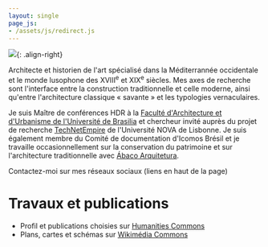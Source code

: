 ```yaml
---
layout: single
page_js:
- /assets/js/redirect.js
---
```


![](https://hcommons.org/app/uploads/sites/1001018/2021/05/pp-0535.jpg){: .align-right}

Architecte et historien de l'art spécialisé dans la Méditerrannée
occidentale et le monde lusophone des <span
class="smallcaps">XVIII</span><sup>e</sup> et <span
class="smallcaps">XIX</span><sup>e</sup> siècles. Mes axes de recherche
sont l'interface entre la construction traditionnelle et celle moderne,
ainsi qu'entre l'architecture classique « savante » et les typologies
vernaculaires.

Je suis Maître de conférences <span class="smallcaps">HDR</span> à la [Faculté
d'Architecture et d'Urbanisme de l'Université de
Brasilia](http://www.fau.unb.br) et chercheur invité auprès du projet de
recherche [TechNetEmpire](https://technetempire.fcsh.unl.pt/) de
l'Université <span class="smallcaps">NOVA</span> de Lisbonne. Je suis également membre du
Comité de documentation d'Icomos Brésil et je travaille
occasionnellement sur la conservation du patrimoine et sur
l'architecture traditionnelle avec
[Ábaco Arquitetura](https://www.abaco-arquitetura.com.br).

Contactez-moi sur mes réseaux sociaux (liens en haut de la page)

# Travaux et publications #

- Profil et publications choisies sur
  [Humanities Commons](https://sah.hcommons.org/members/palazzo/)
- Plans, cartes et schémas sur
  [Wikimédia Commons](https://commons.wikimedia.org/wiki/User:Arqpalazzo?uselang=fr)

